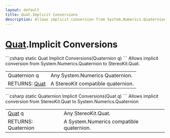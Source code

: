 ```yaml
---
layout: default
title: Quat.Implicit Conversions
description: Allows implicit conversion from System.Numerics.Quaternion to StereoKit.Quat.
---
```

# [Quat]({{site.url}}/Pages/Reference/Quat.html).Implicit Conversions

<div class='signature' markdown='1'>
```csharp
static Quat Implicit Conversions(Quaternion q)
```
Allows implicit conversion from System.Numerics.Quaternion
to StereoKit.Quat.
</div>

|  |  |
|--|--|
|Quaternion q|Any System.Numerics Quaternion.|
|RETURNS: [Quat]({{site.url}}/Pages/Reference/Quat.html)|A StereoKit compatible quaternion.|

<div class='signature' markdown='1'>
```csharp
static Quaternion Implicit Conversions(Quat q)
```
Allows implicit conversion from StereoKit.Quat to
System.Numerics.Quaternion
</div>

|  |  |
|--|--|
|[Quat]({{site.url}}/Pages/Reference/Quat.html) q|Any StereoKit.Quat.|
|RETURNS: Quaternion|A System.Numerics compatible quaternion.|





